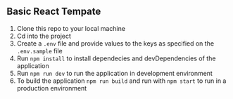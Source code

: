 ## Basic React Tempate

1. Clone this repo to your local machine
2. Cd into the project
3. Create a `.env` file and provide values to the keys as specified on the `.env.sample` file
4. Run `npm install` to install dependecies and devDependencies of the application
5. Run `npm run dev` to run the application in development environment
6. To build the application `npm run build` and run with `npm start` to run in a production environment
